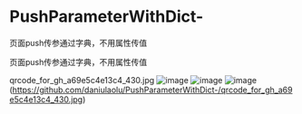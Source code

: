 # PushParameterWithDict-
页面push传参通过字典，不用属性传值

页面push传参通过字典，不用属性传值

qrcode_for_gh_a69e5c4e13c4_430.jpg
![image](https://github.com/ButBueatiful/dotvim/raw/master/screenshots/vim-screenshot.jpg)
![image](https://github.com/daniulaolu/PushParameterWithDict-/master/WechatIMG18503.jpeg)
![image](https://github.com/daniulaolu/PushParameterWithDict-/master/qrcode_for_gh_a69e5c4e13c4_430.jpg)
(https://github.com/daniulaolu/PushParameterWithDict-/qrcode_for_gh_a69e5c4e13c4_430.jpg)
